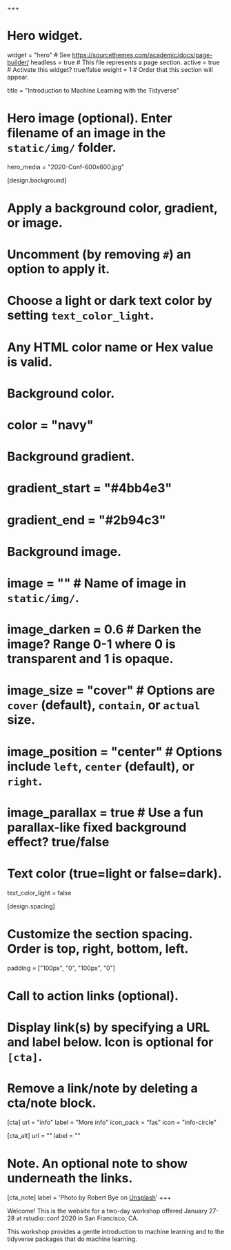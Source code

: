 +++
# Hero widget.
widget = "hero"  # See https://sourcethemes.com/academic/docs/page-builder/
headless = true  # This file represents a page section.
active = true  # Activate this widget? true/false
weight = 1  # Order that this section will appear.

title = "Introduction to Machine Learning with the Tidyverse"

# Hero image (optional). Enter filename of an image in the `static/img/` folder.
hero_media = "2020-Conf-600x600.jpg"

[design.background]
  # Apply a background color, gradient, or image.
  #   Uncomment (by removing `#`) an option to apply it.
  #   Choose a light or dark text color by setting `text_color_light`.
  #   Any HTML color name or Hex value is valid.

  # Background color.
  # color = "navy"
  
  # Background gradient.
  # gradient_start = "#4bb4e3"
  # gradient_end = "#2b94c3"
  
  # Background image.
  # image = ""  # Name of image in `static/img/`.
  # image_darken = 0.6  # Darken the image? Range 0-1 where 0 is transparent and 1 is opaque.
  # image_size = "cover"  #  Options are `cover` (default), `contain`, or `actual` size.
  # image_position = "center"  # Options include `left`, `center` (default), or `right`.
  # image_parallax = true  # Use a fun parallax-like fixed background effect? true/false
  
  # Text color (true=light or false=dark).
  text_color_light = false
  
[design.spacing]
  # Customize the section spacing. Order is top, right, bottom, left.
  padding = ["100px", "0", "100px", "0"]

# Call to action links (optional).
#   Display link(s) by specifying a URL and label below. Icon is optional for `[cta]`.
#   Remove a link/note by deleting a cta/note block.
[cta]
  url = "info"
  label = "More info"
  icon_pack = "fas"
  icon = "info-circle"
  
[cta_alt]
  url = ""
  label = ""

# Note. An optional note to show underneath the links.
[cta_note]
  label = 'Photo by Robert Bye on <a href="https://unsplash.com/photos/R-WtV-QyVnY">Unsplash</a>'
+++

Welcome! This is the website for a two-day workshop offered January 27-28 at rstudio::conf 2020 in San Francisco, CA. 

This workshop provides a gentle introduction to machine learning and to the tidyverse packages that do machine learning. 